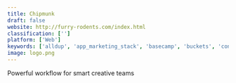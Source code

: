 ```yaml
---
title: Chipmunk
draft: false 
website: http://furry-rodents.com/index.html
classification: ['']
platform: ['Web']
keywords: ['alldup', 'app_marketing_stack', 'basecamp', 'buckets', 'content_marketing_stack', 'duplicate_directories_and_files_finder', 'inbox_by_process_street', 'jar', 'lystof', 'macpaw_gemini_2', 'makerbook', 'marketing_stack', 'product_manual', 'startup_stash', 'teamgantt', 'the_influencer_marketing_stack', 'typographic_project', 'typography_for_lawyers', 'wake', 'zeroheight']
image: logo.png
---
```

Powerful workflow for smart creative teams